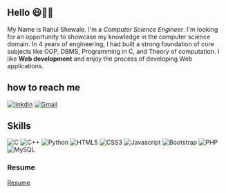 ## Hello 😃👋🏻

My Name is Rahul Shewale. I'm a _Computer Science Engineer_. I'm looking for an opportunity to showcase my knowledge in the computer science domain. In 4 years of engineering, I had built a strong foundation of core subjects like OOP, DBMS, Programming in C, and Theory of computation. I like **Web development** and enjoy the process of developing Web applications.

## how to reach me

[![linkdin](https://img.shields.io/badge/linkedin-%230077B5.svg?&style=for-the-badge&logo=linkedin&logoColor=white)](https://www.linkedin.com/in/rahul-shewale-b784891b3/)
[![Gmail](https://img.shields.io/badge/gmail-D14836?&style=for-the-badge&logo=gmail&logoColor=white)](rahulrajendrashewale@gmail.com)

## Skills
![C](https://img.shields.io/badge/c%20-%2300599C.svg?&style=for-the-badge&logo=c&logoColor=white)
![C++](https://img.shields.io/badge/c++%20-%2300599C.svg?&style=for-the-badge&logo=c%2B%2B&logoColor=white)
![Python](https://img.shields.io/badge/python%20-%2314354C.svg?&style=for-the-badge&logo=python&logoColor=white)
![HTML5](https://img.shields.io/badge/html5%20-%23E34F26.svg?&style=for-the-badge&logo=html5&logoColor=white)
![CSS3](https://img.shields.io/badge/css3%20-%231572B6.svg?&style=for-the-badge&logo=css3&logoColor=white)
![Javascript](https://img.shields.io/badge/javascript%20-%23323330.svg?&style=for-the-badge&logo=javascript&logoColor=%23F7DF1E)
![Bootstrap](https://img.shields.io/badge/bootstrap%20-%23563D7C.svg?&style=for-the-badge&logo=bootstrap&logoColor=white)
![PHP](https://img.shields.io/badge/php-%23777BB4.svg?&style=for-the-badge&logo=php&logoColor=white)
![MySQL](https://img.shields.io/badge/mysql-%2300f.svg?&style=for-the-badge&logo=mysql&logoColor=white)




### Resume
[Resume](https://tinyurl.com/rahul-shewale-resume)

